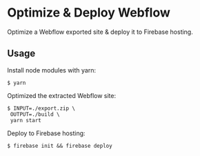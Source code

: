 # Optimize & Deploy Webflow
Optimize a Webflow exported site & deploy it to Firebase hosting.

## Usage
Install node modules with yarn:
```
$ yarn
```

Optimized the extracted Webflow site:
```
$ INPUT=./export.zip \
 OUTPUT=./build \
 yarn start
```

Deploy to Firebase hosting:
```
$ firebase init && firebase deploy
```
